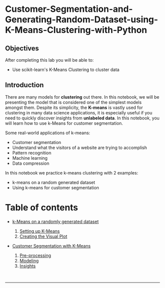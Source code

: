 # Customer-Segmentation-and-Generating-Random-Dataset-using-K-Means-Clustering-with-Python



## Objectives

After completing this lab you will be able to:

*   Use scikit-learn's K-Means Clustering to cluster data


## Introduction

There are many models for **clustering** out there. In this notebook, we will be presenting the model that is considered one of the simplest models amongst them. Despite its simplicity, the **K-means** is vastly used for clustering in many data science applications, it is especially useful if you need to quickly discover insights from **unlabeled data**. In this notebook, you will learn how to use k-Means for customer segmentation.

Some real-world applications of k-means:

*   Customer segmentation
*   Understand what the visitors of a website are trying to accomplish
*   Pattern recognition
*   Machine learning
*   Data compression

In this notebook we practice k-means clustering with 2 examples:

*   k-means on a random generated dataset
*   Using k-means for customer segmentation


<h1>Table of contents</h1>

<div class="alert alert-block alert-info" style="margin-top: 20px">
    <ul>
        <li><a href="https://#random_generated_dataset">k-Means on a randomly generated dataset</a></li>
            <ol>
                <li><a href="https://#setting_up_K_means">Setting up K-Means</a></li>
                <li><a href="https://#creating_visual_plot">Creating the Visual Plot</a></li>
            </ol>
        <p></p>
        <li><a href="https://#customer_segmentation_K_means">Customer Segmentation with K-Means</a></li>
            <ol>
                <li><a href="https://#pre_processing">Pre-processing</a></li>
                <li><a href="https://#modeling">Modeling</a></li>
                <li><a href="https://#insights">Insights</a></li>
            </ol>
    </ul>
</div>
<br>
<hr>
